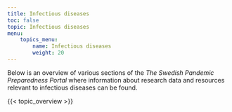 ```yaml
---
title: Infectious diseases
toc: false
topic: Infectious diseases
menu:
    topics_menu:
        name: Infectious diseases
        weight: 20
---
```


Below is an overview of various sections of the *The Swedish Pandemic Preparedness Portal* where information about research data and resources relevant to infectious diseases can be found.

{{< topic_overview >}}
